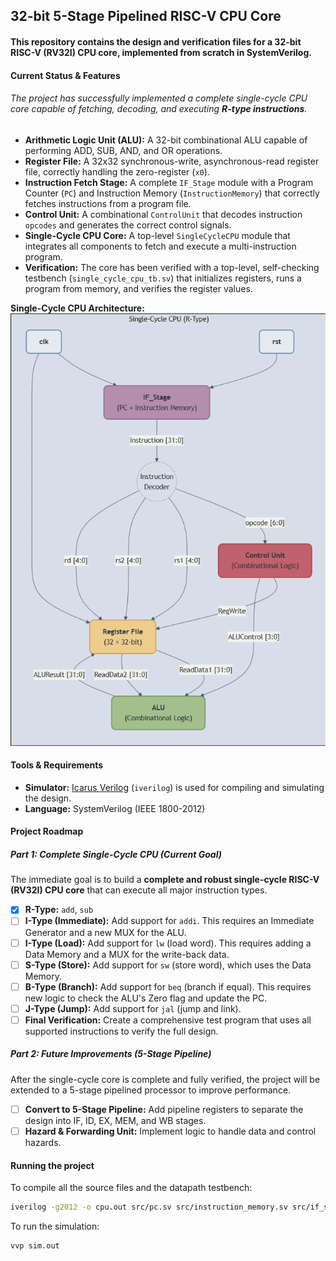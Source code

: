 ## 32-bit 5-Stage Pipelined RISC-V CPU Core

#### This repository contains the design and verification files for a 32-bit RISC-V (RV32I) CPU core, implemented from scratch in SystemVerilog.

#### Current Status & Features

###### The project has successfully implemented a complete single-cycle CPU core capable of fetching, decoding, and executing **R-type instructions**.

* **Arithmetic Logic Unit (ALU):** A 32-bit combinational ALU capable of performing ADD, SUB, AND, and OR operations.
* **Register File:** A 32x32 synchronous-write, asynchronous-read register file, correctly handling the zero-register (`x0`).
* **Instruction Fetch Stage:** A complete `IF_Stage` module with a Program Counter (`PC`) and Instruction Memory (`InstructionMemory`) that correctly fetches instructions from a program file.
* **Control Unit:** A combinational `ControlUnit` that decodes instruction `opcodes` and generates the correct control signals.
* **Single-Cycle CPU Core:** A top-level `SingleCycleCPU` module that integrates all components to fetch and execute a multi-instruction program.
* **Verification:** The core has been verified with a top-level, self-checking testbench (`single_cycle_cpu_tb.sv`) that initializes registers, runs a program from memory, and verifies the register values.

**Single-Cycle CPU Architecture:**
![Single-Cycle CPU Diagram](docs/single_cycle_diagram.png)

#### Tools & Requirements

* **Simulator:** [Icarus Verilog](https://steveicarus.github.io/iverilog/) (`iverilog`) is used for compiling and simulating the design.
* **Language:** SystemVerilog (IEEE 1800-2012)

#### Project Roadmap

##### Part 1: Complete Single-Cycle CPU (Current Goal)

The immediate goal is to build a **complete and robust single-cycle RISC-V (RV32I) CPU core** that can execute all major instruction types.
* [x] **R-Type:** `add`, `sub`
* [ ] **I-Type (Immediate):** Add support for `addi`. This requires an Immediate Generator and a new MUX for the ALU.
* [ ] **I-Type (Load):** Add support for `lw` (load word). This requires adding a Data Memory and a MUX for the write-back data.
* [ ] **S-Type (Store):** Add support for `sw` (store word), which uses the Data Memory.
* [ ] **B-Type (Branch):** Add support for `beq` (branch if equal). This requires new logic to check the ALU's Zero flag and update the PC.
* [ ] **J-Type (Jump):** Add support for `jal` (jump and link).
* [ ] **Final Verification:** Create a comprehensive test program that uses all supported instructions to verify the full design.

##### Part 2: Future Improvements (5-Stage Pipeline)
After the single-cycle core is complete and fully verified, the project will be extended to a 5-stage pipelined processor to improve performance.
* [ ] **Convert to 5-Stage Pipeline:** Add pipeline registers to separate the design into IF, ID, EX, MEM, and WB stages.
* [ ] **Hazard & Forwarding Unit:** Implement logic to handle data and control hazards.

#### Running the project
To compile all the source files and the datapath testbench:
```bash
iverilog -g2012 -o cpu.out src/pc.sv src/instruction_memory.sv src/if_stage.sv src/alu.sv src/reg_file.sv src/control_unit.sv src/single_cycle_cpu.sv test/single_cycle_cpu_tb.sv
```
To run the simulation:
```bash
vvp sim.out
```